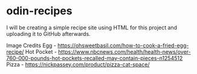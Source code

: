 # odin-recipes
I will be creating a simple recipe site using HTML for this project and uploading it to GitHub afterwards.

Image Credits
Egg - https://ohsweetbasil.com/how-to-cook-a-fried-egg-recipe/
Hot Pocket - https://www.nbcnews.com/health/health-news/over-760-000-pounds-hot-pockets-recalled-may-contain-pieces-n1254512
Pizza - https://nickpassey.com/product/pizza-cat-space/
